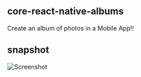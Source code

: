 ## core-react-native-albums

Create an album of photos in a Mobile App!!

## snapshot

![Screenshot](snapshot1.png)

